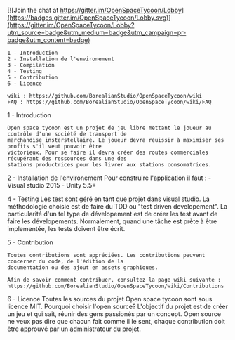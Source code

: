 [![Join the chat at https://gitter.im/OpenSpaceTycoon/Lobby](https://badges.gitter.im/OpenSpaceTycoon/Lobby.svg)](https://gitter.im/OpenSpaceTycoon/Lobby?utm_source=badge&utm_medium=badge&utm_campaign=pr-badge&utm_content=badge)

    1 - Introduction
    2 - Installation de l'environement
    3 - Compilation
	4 - Testing
    5 - Contribution
    6 - Licence

	wiki : https://github.com/BorealianStudio/OpenSpaceTycoon/wiki
	FAQ : https://github.com/BorealianStudio/OpenSpaceTycoon/wiki/FAQ
	
1 - Introduction
	
	Open space tycoon est un projet de jeu libre mettant le joueur au contrôle d'une société de transport de
	marchandise	insterstellaire. Le joueur devra réuissir à maximiser ses profits s'il veut pouvoir être 
	victorieux. Pour se faire il devra créer des routes commerciales récupérant des ressources dans une des
	stations productrices pour les livrer aux stations consomatrices.	
	
2 - Installation de l'environement
	Pour construire l'application il faut : 
		- Visual studio 2015
		- Unity 5.5+

4 - Testing
	Les test sont géré en tant que projet dans visual studio. La méthodologie choisie est de faire du TDD ou 
	"test driven developement". La particularité d'un tel type de dévelopement est de créer les test avant de faire
	les dévelopements. Normalement, quand une tâche est prète à être implementée, les tests doivent être écrit.

5 - Contribution

	Toutes contributions sont appréciées. Les contributions peuvent concerner du code, de l'édition de la 
	documentation ou des ajout en assets graphiques.
	
	Afin de savoir comment contribuer, consultez la page wiki suivante : 
	https://github.com/BorealianStudio/OpenSpaceTycoon/wiki/Contributions

6 - Licence
	Toutes les sources du projet Open space tycoon sont sous licence MIT. 
	Pourquoi choisir l'open source? L'objectif du projet est de créer un jeu et qui sait, réunir des gens passionés
	par un concept. Open source ne veux pas dire que chacun fait comme il le sent, chaque contribution doit être 
	approuvé par un administrateur du projet.

	
	